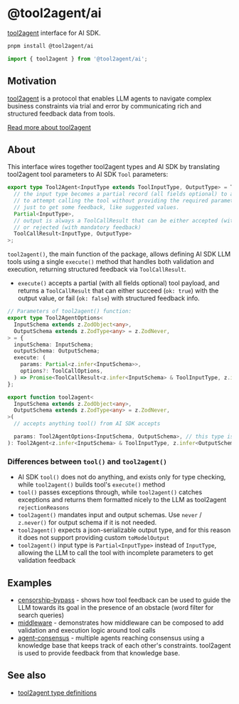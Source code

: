 # @tool2agent/ai

[tool2agent](https://github.com/promptware/tool2agent) interface for AI SDK.

```bash
pnpm install @tool2agent/ai
```

```typescript
import { tool2agent } from '@tool2agent/ai';
```

## Motivation

[tool2agent](https://github.com/promptware/tool2agent) is a protocol that enables LLM agents to navigate complex business constraints via trial and error by communicating rich and structured feedback data from tools.

[Read more about tool2agent](https://github.com/promptware/tool2agent?tab=readme-ov-file#about)

## About

This interface wires together tool2agent types and AI SDK by translating tool2agent tool parameters to AI SDK `Tool` parameters:

```typescript
export type Tool2Agent<InputType extends ToolInputType, OutputType> = Tool<
  // the input type becomes a partial record (all fields optional) to allow the LLM
  // to attempt calling the tool without providing the required parameters
  // just to get some feedback, like suggested values.
  Partial<InputType>,
  // output is always a ToolCallResult that can be either accepted (with output value),
  // or rejected (with mandatory feedback)
  ToolCallResult<InputType, OutputType>
>;
```

`tool2agent()`, the main function of the package, allows defining AI SDK LLM tools using a single `execute()` method that handles both validation and execution, returning structured feedback via `ToolCallResult`.

- `execute()` accepts a partial (with all fields optional) tool payload, and returns a `ToolCallResult` that can either succeed (`ok: true`) with the output value, or fail (`ok: false`) with structured feedback info.

```typescript
// Parameters of tool2agent() function:
export type Tool2AgentOptions<
  InputSchema extends z.ZodObject<any>,
  OutputSchema extends z.ZodType<any> = z.ZodNever,
> = {
  inputSchema: InputSchema;
  outputSchema: OutputSchema;
  execute: (
    params: Partial<z.infer<InputSchema>>,
    options?: ToolCallOptions,
  ) => Promise<ToolCallResult<z.infer<InputSchema> & ToolInputType, z.infer<OutputSchema>>>;
};

export function tool2agent<
  InputSchema extends z.ZodObject<any>,
  OutputSchema extends z.ZodType<any> = z.ZodNever,
>(
  // accepts anything tool() from AI SDK accepts

  params: Tool2AgentOptions<InputSchema, OutputSchema>, // this type is simplified for clarity
): Tool2Agent<z.infer<InputSchema> & ToolInputType, z.infer<OutputSchema>>;
```

### Differences between `tool()` and `tool2agent()`

- AI SDK `tool()` does not do anything, and exists only for type checking, while `tool2agent()` builds tool's `execute()` method
- `tool()` passes exceptions through, while `tool2agent()` catches exceptions and returns them formatted nicely to the LLM as tool2agent `rejectionReasons`
- `tool2agent()` mandates input and output schemas. Use `never` / `z.never()` for output schema if it is not needed.
- `tool2agent()` expects a json-serializable output type, and for this reason it does not support providing custom `toModelOutput`
- `tool2agent()` input type is `Partial<InputType>` instead of `InputType`, allowing the LLM to call the tool with incomplete parameters to get validation feedback

## Examples

- [censorship-bypass](./examples/censorship-bypass.ts) - shows how tool feedback can be used to guide the LLM towards its goal in the presence of an obstacle (word filter for search queries)
- [middleware](./examples/middleware.ts) - demonstrates how middleware can be composed to add validation and execution logic around tool calls
- [agent-consensus](./examples/agent-consensus.ts) - multiple agents reaching consensus using a knowledge base that keeps track of each other's constraints. tool2agent is used to provide feedback from that knowledge base.

## See also

- [tool2agent type definitions](https://github.com/promptware/tool2agent/blob/master/src/tool2agent.ts)
